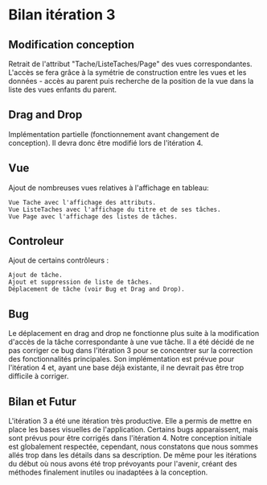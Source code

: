 # Bilan itération 3

## Modification conception
Retrait de l'attribut "Tache/ListeTaches/Page" des vues correspondantes. L'accès se fera grâce à la symétrie de construction entre les vues et les données - accès au parent puis recherche de la position de la vue dans la liste des vues enfants du parent.


## Drag and Drop
Implémentation partielle (fonctionnement avant changement de conception). Il devra donc être modifié lors de l'itération 4.


## Vue
Ajout de nombreuses vues relatives à l'affichage en tableau:

    Vue Tache avec l'affichage des attributs.
    Vue ListeTaches avec l'affichage du titre et de ses tâches.
    Vue Page avec l'affichage des listes de tâches.

## Controleur
Ajout de certains contrôleurs :

    Ajout de tâche.
    Ajout et suppression de liste de tâches.
    Déplacement de tâche (voir Bug et Drag and Drop).

## Bug
Le déplacement en drag and drop ne fonctionne plus suite à la modification d'accès de la tâche correspondante à une vue tâche. Il a été décidé de ne pas corriger ce bug dans l'itération 3 pour se concentrer sur la correction des fonctionnalités principales. Son implémentation est prévue pour l'itération 4 et, ayant une base déjà existante, il ne devrait pas être trop difficile à corriger.


## Bilan et Futur
L'itération 3 a été une itération très productive. Elle a permis de mettre en place les bases visuelles de l'application. Certains bugs apparaissent, mais sont prévus pour être corrigés dans l'itération 4. Notre conception initiale est globalement respectée, cependant, nous constatons que nous sommes allés trop dans les détails dans sa description. De même pour les itérations du début où nous avons été trop prévoyants pour l'avenir, créant des méthodes finalement inutiles ou inadaptées à la conception.
